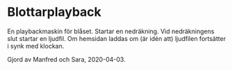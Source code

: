 # Blottarplayback

En playbackmaskin för blåset.
Startar en nedräkning. Vid nedräkningens slut startar en ljudfil.
Om hemsidan laddas om (är idén att) ljudfilen fortsätter i synk med klockan. 


Gjord av Manfred och Sara, 2020-04-03.
